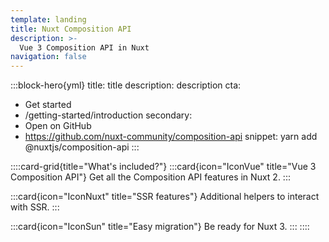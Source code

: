 ```yaml
---
template: landing
title: Nuxt Composition API
description: >-
  Vue 3 Composition API in Nuxt
navigation: false
---
```


:::block-hero{yml}
title: title
description: description
cta:

- Get started
- /getting-started/introduction
secondary:
- Open on GitHub
- https://github.com/nuxt-community/composition-api
snippet: yarn add @nuxtjs/composition-api
:::

::::card-grid{title="What's included?"}
:::card{icon="IconVue" title="Vue 3 Composition API"}
Get all the Composition API features in Nuxt 2.
:::

:::card{icon="IconNuxt" title="SSR features"}
Additional helpers to interact with SSR.
:::

:::card{icon="IconSun" title="Easy migration"}
Be ready for Nuxt 3.
:::
::::
